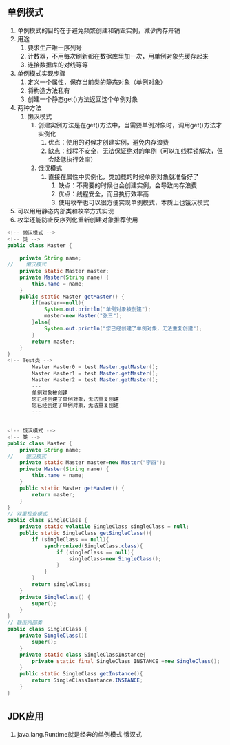 ## 单例模式

1. 单例模式的目的在于避免频繁创建和销毁实例，减少内存开销
2. 用途
   1. 要求生产唯一序列号
   2. 计数器，不用每次刷新都在数据库里加一次，用单例对象先缓存起来
   3. 连接数据库的对线等等
3. 单例模式实现步骤
    1. 定义一个属性，保存当前类的静态对象（单例对象）
    2. 将构造方法私有
    3. 创建一个静态get()方法返回这个单例对象
4. 两种方法
    1. 懒汉模式
        1. 创建实例方法是在get()方法中，当需要单例对象时，调用get()方法才实例化
            1. 优点：使用的时候才创建实例，避免内存浪费
            2. 缺点：线程不安全，无法保证绝对的单例（可以加线程锁解决，但会降低执行效率）
        2. 饿汉模式
            1. 直接在属性中实例化，类加载的时候单例对象就准备好了
                1. 缺点：不需要的时候也会创建实例，会导致内存浪费
                2. 优点：线程安全，而且执行效率高
                3. 使用枚举也可以很方便实现单例模式，本质上也饿汉模式
5. 可以用用静态内部类和枚举方式实现
6. 枚举还能防止反序列化重新创建对象推荐使用

```Java
<!-- 懒汉模式 -->
<!-- 类 -->
public class Master {
    
    private String name;
//    懒汉模式
    private static Master master;
    private Master(String name) {
        this.name = name;
    }
    public static Master getMaster() {
        if(master==null){
            System.out.println("单例对象被创建");
            master=new Master("张三");
        }else{
            System.out.println("您已经创建了单例对象，无法重复创建");
        }
        return master;
    }
}
<!-- Test类 -->
        Master Master0 = test.Master.getMaster();
        Master Master1 = test.Master.getMaster();
        Master Master2 = test.Master.getMaster();
        ---
        单例对象被创建
        您已经创建了单例对象，无法重复创建
        您已经创建了单例对象，无法重复创建
        ---
        

<!-- 饿汉模式 -->
<!-- 类 -->
public class Master {
    private String name;
//    饿汉模式
    private static Master master=new Master("李四");
    private Master(String name) {
        this.name = name;
    }
    public static Master getMaster() {
        return master;
    }
}
// 双重检查模式
public class SingleClass {
    private static volatile SingleClass singleClass = null;
    public static SingleClass getSingleClass(){
        if (singleClass == null){
            synchronized(SingleClass.class){
                if (singleClass == null){
                    singleClass=new SingleClass();
                }
            }
        }
        return singleClass;
    }
    private SingleClass() {
        super();
    }
}
// 静态内部类
public class SingleClass {
    private SingleClass(){
        super();
    }
    private static class SingleClassInstance{
        private static final SingleClass INSTANCE =new SingleClass();
    }
    public static SingleClass getInstance(){
        return SingleClassInstance.INSTANCE;
    }
}
```

## JDK应用

1. java.lang.Runtime就是经典的单例模式 饿汉式